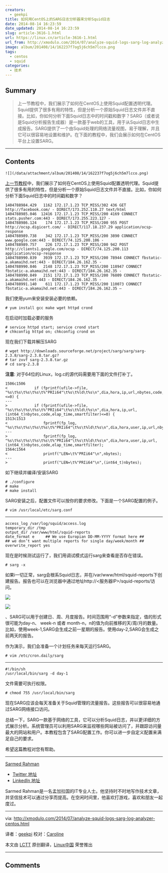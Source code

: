 ```yaml
---
creators:
  - geekpi
title: 如何用CentOS上的SARG日志分析器来分析Squid日志
date: 2014-08-14 16:23:59
date_updated: 2014-08-14 16:23:59
slug: article-3616-1.html
url: https://linux.cn/article-3616-1.html
url_from: http://xmodulo.com/2014/07/analyze-squid-logs-sarg-log-analyzer-centos.html
image: album/201408/14/162237f7og5j6ch5m7lcco.png
tags:
  - centos
  - squid
categories:
  - 技术
---
```


## Summary

> 上一节教程中，我们展示了如何在CentOS上使用Squid配置透明代理。Squid提供了很多有用的特性，但是分析一个原始Squid日志文件并不直接。比如，你如何分析下面Squid日志中的时间戳和数字？SARG（或者说是Squid分析报告生成器）是一款基于web的工具，用于从Squid日志中生成报告。SARG提供了一个由Squid处理的网络流量视图，易于理解，并且它可以很容易地设置和维护。在下面的教程中，我们会展示如何在CentOS平台上设置SARG。

***

<!-- more -->

## Contents

`![](/data/attachment/album/201408/14/162237f7og5j6ch5m7lcco.png)`

[上一节教程](http://xmodulo.com/2014/06/squid-transparent-web-proxy-centos-rhel.html)中，我们展示了如何在CentOS上使用Squid配置透明代理。Squid提供了很多有用的特性，但是分析一个原始Squid日志文件并不直接。比如，你如何分析下面Squid日志中的时间戳和数字？

```shell
1404788984.429   1162 172.17.1.23 TCP_MISS/302 436 GET http://facebook.com/ - DIRECT/173.252.110.27 text/html
1404788985.046  12416 172.17.1.23 TCP_MISS/200 4169 CONNECT stats.pusher.com:443 - DIRECT/173.255.223.127 -
1404788986.124    174 172.17.1.23 TCP_MISS/200 955 POST http://ocsp.digicert.com/ - DIRECT/117.18.237.29 application/ocsp-response
1404788989.738    342 172.17.1.23 TCP_MISS/200 3890 CONNECT www.google.com:443 - DIRECT/74.125.200.106 -
1404788989.757    226 172.17.1.23 TCP_MISS/200 942 POST http://clients1.google.com/ocsp - DIRECT/74.125.200.113 application/ocsp-response
1404788990.839   3939 172.17.1.23 TCP_MISS/200 78944 CONNECT fbstatic-a.akamaihd.net:443 - DIRECT/184.26.162.35 -
1404788990.846   2148 172.17.1.23 TCP_MISS/200 118947 CONNECT fbstatic-a.akamaihd.net:443 - DIRECT/184.26.162.35 -
1404788990.849   2151 172.17.1.23 TCP_MISS/200 76809 CONNECT fbstatic-a.akamaihd.net:443 - DIRECT/184.26.162.35 -
1404788991.140    611 172.17.1.23 TCP_MISS/200 110073 CONNECT fbstatic-a.akamaihd.net:443 - DIRECT/184.26.162.35 –
```

我们使用yum来安装安装必要的依赖。

```shell
# yum install gcc make wget httpd crond 
```

在启动时加载必要的服务

```shell
# service httpd start; service crond start
# chkconfig httpd on; chkconfig crond on 
```

现在我们下载并解压SARG

```shell
# wget http://downloads.sourceforge.net/project/sarg/sarg/sarg-2.3.8/sarg-2.3.8.tar.gz?
# tar zxvf sarg-2.3.8.tar.gz
# cd sarg-2.3.8 
```

**注意**: 对于64位的Linux，log.c的源代码需要用下面的文件打补丁。

```shell
1506c1506
<            if (fprintf(ufile->file, "%s\t%s\t%s\t%s\t%"PRIi64"\t%s\t%ld\t%s\n",dia,hora,ip,url,nbytes,code,elap_time,smartfilter)<=0) {
---
>            if (fprintf(ufile->file, "%s\t%s\t%s\t%s\t%"PRIi64"\t%s\t%ld\t%s\n",dia,hora,ip,url,(int64_t)nbytes,code,elap_time,smartfilter)<=0) {
1513c1513
<                fprintf(fp_log, "%s\t%s\t%s\t%s\t%s\t%"PRIi64"\t%s\t%ld\t%s\n",dia,hora,user,ip,url,nbytes,code,elap_time,smartfilter);
---
>                fprintf(fp_log, "%s\t%s\t%s\t%s\t%s\t%"PRIi64"\t%s\t%ld\t%s\n",dia,hora,user,ip,url,(int64_t)nbytes,code,elap_time,smartfilter);
1564c1564
<                printf("LEN=\t%"PRIi64"\n",nbytes);
---
>                printf("LEN=\t%"PRIi64"\n",(int64_t)nbytes);
```

如下继续并编译/安装SARG

```shell
# ./configure
# make
# make install 
```

SARG安装之后，配置文件可以按你的要求修改。下面是一个SARG配置的例子。

```shell
# vim /usr/local/etc/sarg.conf 
```

---

```shell
access_log /var/log/squid/access.log
temporary_dir /tmp
output_dir /var/www/html/squid-reports
date_format e     ## We use Europian DD-MM-YYYY format here ##
## we don’t want multiple reports for single day/week/month ##
overwrite_report yes
```

现在是时候测试运行了，我们用调试模式运行sarg来查看是否存在错误。

```shell
# sarg -x
```

如果i一切正常，sarg会根系Squid日志，并在/var/www/html/squid-reports下创建报告。报告也可以在浏览器中通过地址http://<服务器IP>/squid-reports/访问。

[![](https://camo.githubusercontent.com/5f3e90eaa7c9f09de466633855fa7e6ea3e0c03c/68747470733a2f2f6661726d332e737461746963666c69636b722e636f6d2f323933312f31343633313430333933355f346666333465303762395f7a2e6a7067)](https://camo.githubusercontent.com/5f3e90eaa7c9f09de466633855fa7e6ea3e0c03c/68747470733a2f2f6661726d332e737461746963666c69636b722e636f6d2f323933312f31343633313430333933355f346666333465303762395f7a2e6a7067)

[![](https://camo.githubusercontent.com/73b63de6bf943e4082f4ac9372cee93a5ceb8090/68747470733a2f2f6661726d342e737461746963666c69636b722e636f6d2f333930312f31343632393238313634345f666563333130313463355f7a2e6a7067)](https://camo.githubusercontent.com/73b63de6bf943e4082f4ac9372cee93a5ceb8090/68747470733a2f2f6661726d342e737461746963666c69636b722e636f6d2f333930312f31343632393238313634345f666563333130313463355f7a2e6a7067)

、SARG可以用于创建日、周、月度报告。时间范围用“-d”参数来指定，值的形式很可能为day-n、 week-n 或者 month-n，n的值为向前推移的天/周/月的数量。比如，使用week-1,SARG会生成之前一星期的报告。使用day-2,SARG会生成之前两天的报告。

作为演示，我们会准备一个计划任务来每天运行SARG。

```shell
# vim /etc/cron.daily/sarg 
```

---

```shell
#!/bin/sh
/usr/local/bin/sarg -d day-1
```

文件需要可执行权限。

```shell
# chmod 755 /usr/local/bin/sarg 
```

现在SARG应该会每天准备关于Squid管理的流量报告。这些报告可以很容易地通过SARG网络接口访问。

总结一下，SARG一款基于网络的工具，它可以分析Squid日志，并以更详细的方式展示分析。系统管理员可以利用SARG来监视哪些网站被访问了，并跟踪访问量最大的网站和用户。本教程包含了SARG配置工作。你可以进一步自定义配置来满足自己的要求。

希望这篇教程对您有帮助。

---

[Sarmed Rahman](http://amar-linux.blogspot.com/)

* [Twitter 地址](http://twitter.com/SarmedRahman)
* [LinkedIn 地址](http://www.linkedin.com/in/sarmedrahman)

Sarmed Rahman是一名孟加拉国的IT专业人士。他坚持时不时地写作技术文章，并坚信技术可以通过分享而提高。在空闲时间里，他喜欢打游戏，喜欢和朋友一起度过。

---

via: <http://xmodulo.com/2014/07/analyze-squid-logs-sarg-log-analyzer-centos.html>

译者：[geekpi](https://github.com/geekpi) 校对：[Caroline](https://github.com/carolinewuyan)

本文由 [LCTT](https://github.com/LCTT/TranslateProject) 原创翻译，[Linux中国](https://linux.cn/) 荣誉推出

***

## Comments
